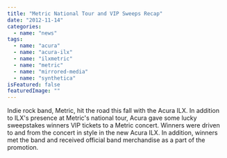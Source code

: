 ```yaml
---
title: "Metric National Tour and VIP Sweeps Recap"
date: "2012-11-14"
categories: 
  - name: "news"
tags: 
  - name: "acura"
  - name: "acura-ilx"
  - name: "ilxmetric"
  - name: "metric"
  - name: "mirrored-media"
  - name: "synthetica"
isFeatured: false
featuredImage: ""
---
```


Indie rock band, Metric, hit the road this fall with the Acura ILX. In addition to ILX's presence at Metric's national tour, Acura gave some lucky sweepstakes winners VIP tickets to a Metric concert. Winners were driven to and from the concert in style in the new Acura ILX. In addition, winners met the band and received official band merchandise as a part of the promotion.

